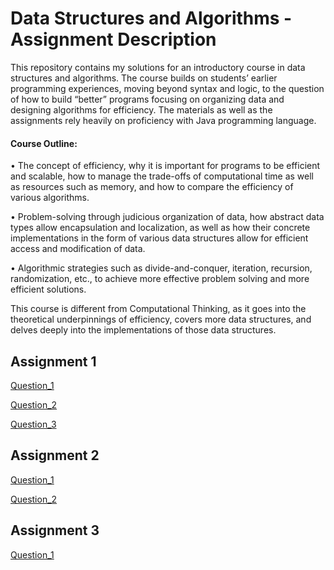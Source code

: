 # Data Structures and Algorithms - Assignment Description

This repository contains my solutions for an introductory course in data structures and algorithms. The course builds on students’ earlier programming experiences, moving beyond syntax and logic, to the question of how to build “better” programs focusing on organizing data and designing algorithms for efficiency. The materials as well as the assignments rely heavily on proficiency with Java programming language.

#### Course Outline:

• The concept of efficiency, why it is important for programs to be efficient and scalable, how
to manage the trade-offs of computational time as well as resources such as memory, and
how to compare the efficiency of various algorithms.

• Problem-solving through judicious organization of data, how abstract data types allow
encapsulation and localization, as well as how their concrete implementations in the form of various data structures allow for efficient access and modification of data.

• Algorithmic strategies such as divide-and-conquer, iteration, recursion, randomization, etc., to achieve more effective problem solving and more efficient solutions.

This course is different from Computational Thinking, as it goes into the theoretical underpinnings of efficiency, covers more data structures, and delves deeply into the implementations of those data structures.

## Assignment 1
[Question_1](https://github.com/cskang0121/data-structures-and-algorithms/tree/main/assignment_1/Q1)

[Question_2](https://github.com/cskang0121/data-structures-and-algorithms/tree/main/assignment_1/Q2)

[Question_3](https://github.com/cskang0121/data-structures-and-algorithms/tree/main/assignment_1/Q3)

## Assignment 2
[Question_1](https://github.com/cskang0121/data-structures-and-algorithms/tree/main/assignment_2/Q1)

[Question_2](https://github.com/cskang0121/data-structures-and-algorithms/tree/main/assignment_2/Q2)

## Assignment 3
[Question_1](https://github.com/cskang0121/data-structures-and-algorithms/tree/main/assignment_3/Q1)
